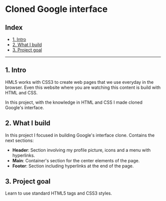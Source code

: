 # Cloned Google interface

## Index

* [1. Intro](#)
* [2. What I build](#)
* [3. Project goal](#)

****
## 1. Intro
HML5 works with CSS3 to create web pages that we use everyday in the browser. Even this website where you are watching this content is build with HTML and CSS.

In this project, with the knowledge in HTML and CSS I made cloned Google's interface.

## 2.  What I build
In this project I focused in building Google's interface clone. Contains the next sections:

* **Header**: Section involving my profile picture, icons and a menu with hyperlinks.
* **Main**: Container's section for the center elements of the page.
* **Footer**: Section including hyperlinks at the end of the page.

## 3. Project goal
Learn to use standard HTML5 tags and CSS3 styles.
